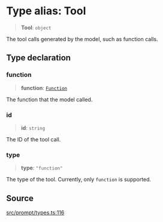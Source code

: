 # Type alias: Tool

> **Tool**: `object`

The tool calls generated by the model, such as function calls.

## Type declaration

### function

> **function**: [`Function`](Function.md)

The function that the model called.

### id

> **id**: `string`

The ID of the tool call.

### type

> **type**: `"function"`

The type of the tool. Currently, only `function` is supported.

## Source

[src/prompt/types.ts:116](https://github.com/dexaai/llm-tools/blob/f300435/src/prompt/types.ts#L116)
